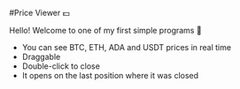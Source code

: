 #Price Viewer :dollar: 

Hello! Welcome to one of my first simple programs :wave:
 - You can see BTC, ETH, ADA and USDT prices in real time
 - Draggable
 - Double-click to close
 - It opens on the last position where it was closed